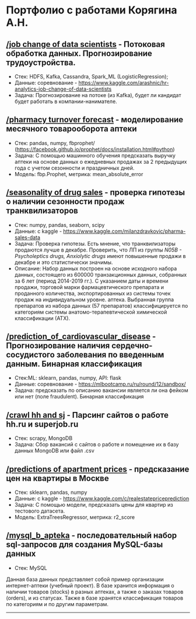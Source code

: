 # Портфолио с работами Корягина А.Н.

## [/job change of data scientists][7] - Потоковая обработка данных. Прогнозирование трудоустройства.
- Стек: HDFS, Kafka, Cassandra, Spark_ML (LogisticRegression);
- Данные: соревнование - https://www.kaggle.com/arashnic/hr-analytics-job-change-of-data-scientists
- Задача: Прогнозирование на потоке (из Kafka), будет ли кандидат будет работать в компании-нанимателе.

## [/pharmacy turnover forecast][4] - моделирование месячного товарооборота аптеки
- Стек: pandas, numpy, fbprophet/ (https://facebook.github.io/prophet/docs/installation.html#python)
- Задача: С помощью машинного обучения предсказать выручку аптеки на основе данных о ежедневных продажах за 2 предыдущих года с учетом сезонности и праздничных дней.
- Модель: fbp.Prophet, метрика: mean_absolute_error

## [/seasonality of drug sales][6] - проверка гипотезы о наличии сезонности продаж транквилизаторов
- Стек: numpy, pandas, seaborn, scipy
- Данные: с kaggle - https://www.kaggle.com/milanzdravkovic/pharma-sales-data
- Задача: Проверка гипотезы. Есть мнение, что транквилизаторы продаются лучше в декабре. Проверить, что ЛП из группы *N05B - Psycholeptics drugs, Anxiolytic drugs* имеют повышенные продажи в декабре и это статистически значимы.
- Описание: Набор данных построен на основе исходного набора данных, состоящего из 600000 транзакционных данных, собранных за 6 лет (период 2014-2019 гг.). С указанием даты и времени продажи, торговой марки фармацевтического препарата и проданного количества, экспортированных из системы точек продаж на индивидуальном уровне. аптека. Выбранная группа препаратов из набора данных (57 препаратов) классифицируется по категориям системы анатомо-терапевтической химической классификации (АТХ).

## [/prediction_of_cardiovascular_disease][5] - Прогнозирование наличия сердечно-сосудистого заболевания по введенным данным. Бинарная классификация
- Стек:ML: sklearn, pandas, numpy, API: flask
- Данные: соревнование - https://mlbootcamp.ru/ru/round/12/sandbox/
- Задача: предсказать по описанию вакансии является ли она фейком или нет (поле fraudulent). Бинарная классификация

## [/crawl hh and sj][1] - Парсинг сайтов о работе hh.ru и superjob.ru
- Стек: scrapy, MongoDB
- Задача: Сбор вакансий с сайтов о работе и помещение их в базу данных MongoDB или файл .csv

## [/predictions of apartment prices][3] - предсказание цен на квартиры в Москве
- Стек: sklearn, pandas, numpy
- Данные: с kaggle - https://www.kaggle.com/c/realestatepriceprediction
- Задача: С помощью модели, предсказать цены для квартир из тестового датасета.
- Модель: ExtraTreesRegressor, метрика: r2_score

## [/mysql_b_apteka][2] - последовательный набор sql-запросов для создания MySQL-базы данных
- Стек: MySQL

Данная база данных представляет собой пример организации интернет-аптеки (учебный проект). В базе хранится информация о наличии товаров (stocks) в разных аптеках, а также о заказах товаров (orders), и из статусах. Также в базе хранятся классификация товаров по категориям и по другим параметрам.

---
[1]: https://github.com/koryagin2006/portfolio/tree/main/crawl%20hh%20and%20sj
[2]: https://github.com/koryagin2006/portfolio/tree/main/mysql_b_apteka
[3]: https://github.com/koryagin2006/portfolio/tree/main/predictions%20of%20apartment%20prices
[4]: https:https://github.com/koryagin2006/portfolio/tree/main/pharmacy%20turnover%20forecast
[5]: https://github.com/koryagin2006/prediction_of_cardiovascular_disease
[6]: https://github.com/koryagin2006/portfolio/blob/main/seasonality%20of%20drug%20sales/seasonality_of_drug_sales.ipynb
[7]: https://github.com/koryagin2006/portfolio/blob/main/job%20change%20of%20data%20scientists/project_enrollees.ipynb